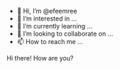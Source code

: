 - 👋 Hi, I’m @efeemree
- 👀 I’m interested in ...
- 🌱 I’m currently learning ...
- 💞️ I’m looking to collaborate on ...
- 📫 How to reach me ...

<!---
efeemree/efeemree is a ✨ special ✨ repository because its `README.md` (this file) appears on your GitHub profile.
You can click the Preview link to take a look at your changes.
--->
Hi there!
How are you?
